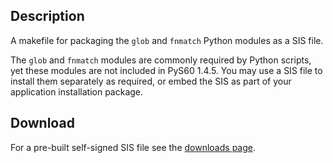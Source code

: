 ## Description

A makefile for packaging the `glob` and `fnmatch` Python modules as a SIS file.

The `glob` and `fnmatch` modules are commonly required by Python scripts, yet these modules are not included in PyS60 1.4.5. You may use a SIS file to install them separately as required, or embed the SIS as part of your application installation package.

## Download

For a pre-built self-signed SIS file see the [downloads page](http://new.contextlogger.org/fnmatch-python/download/).

